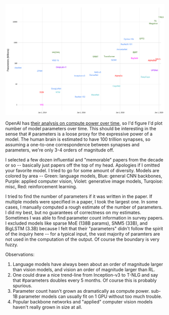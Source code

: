 ![](https://raw.githubusercontent.com/ricsonc/parameter-count-trend/master/params.png)

OpenAI has [their analysis on compute power over time](https://openai.com/blog/ai-and-compute/), so I'd figure I'd plot number of model parameters over time. This should be interesting in the sense that # parameters is a loose proxy for the expressive power of a model. The human brain is estimated to have 100 trillion synapses, so assuming a one-to-one correspondence between synapses and parameters, we're only 3-4 orders of magnitude off. 

I selected a few dozen influential and "memorable" papers from the decade or so -- basically just papers off the top of my head. Apologies if I omitted your favorite model. I tried to go for some amount of diversity. Models are colored by area -- Green: language models, Blue: general CNN backbones, Purple: applied computer vision, Violet: generative image models, Turqoise: misc, Red: reinforcement learning.

I tried to find the number of parameters if it was written in the paper. If multiple models were specified in a paper, I took the largest one. In some cases, I manually computed a rough estimate of the number of parameters. I did my best, but no guarantees of correctness on my estimates. Sometimes I was able to find parameter count information in survey papers. I excluded models like sparse MoE (138B params), SNM5 (33B), and BigLSTM (3.3B) because I felt that their "parameters" didn't follow the spirit of the inquiry here -- for a typical input, the vast majority of paramters are not used in the computation of the output. Of course the boundary is very fuzzy. 

Observations:

1. Language models have always been about an order of magnitude larger than vision models, and vision an order of magnitude larger than RL.
2. One could draw a nice trend-line from Inception-v3 to T-NLG and say that #parameters doubles every 5 months. Of course this is probably spurious.
3. Parameter count hasn't grown as dramatically as compute power. sub-1B parameter models can usually fit on 1 GPU without too much trouble.
4. Popular backbone networks and "applied" computer vision models haven't really grown in size at all. 

